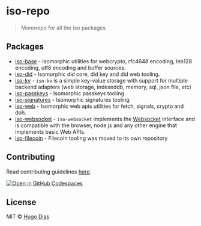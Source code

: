 # iso-repo

> Monorepo for all the iso packages

## Packages

- [iso-base](https://github.com/hugomrdias/iso-repo/tree/main/packages/iso-base) - Isomorphic utilities for webcrypto, rfc4648 encoding, leb128 encoding, utf8 encoding and buffer sources.
- [iso-did](https://github.com/hugomrdias/iso-repo/tree/main/packages/iso-did) - Isomorphic did core, did key and did web tooling.
- [iso-kv](https://github.com/hugomrdias/iso-repo/tree/main/packages/iso-kv) - `iso-kv` is a simple key-value storage with support for multiple backend adapters (web storage, indexeddb, memory, sql, json file, etc)
- [iso-passkeys](https://github.com/hugomrdias/iso-repo/tree/main/packages/iso-passkeys) - Isomorphic passkeys tooling
- [iso-signatures](https://github.com/hugomrdias/iso-repo/tree/main/packages/iso-signatures) - Isomorphic signatures tooling
- [iso-web](https://github.com/hugomrdias/iso-repo/tree/main/packages/iso-signatures) - Isomorphic web apis utilities for fetch, signals, crypto and doh.
- [iso-websocket](https://github.com/hugomrdias/iso-repo/tree/main/packages/iso-websocket) - `iso-websocket` implements the [Websocket](https://developer.mozilla.org/en-US/docs/Web/API/WebSocket) interface and is compatible with the browser, node.js and any other engine that implements basic Web APIs.
- [iso-filecoin](https://github.com/hugomrdias/filecoin) - Filecoin tooling was moved to its own repository

## Contributing

Read contributing guidelines [here](.github/CONTRIBUTING.md).

[![Open in GitHub Codespaces](https://github.com/codespaces/badge.svg)](https://codespaces.new/hugomrdias/iso-repo)

## License

MIT © [Hugo Dias](http://hugodias.me)
